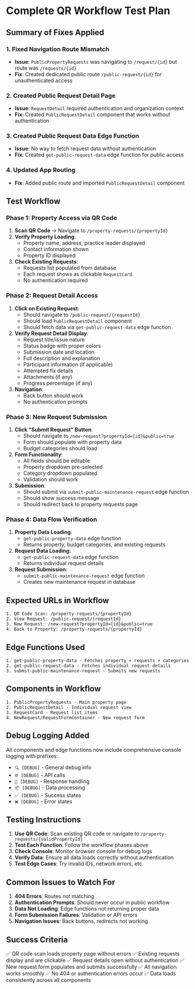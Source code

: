 # Complete QR Workflow Test Plan

## Summary of Fixes Applied

### 1. Fixed Navigation Route Mismatch
- **Issue**: `PublicPropertyRequests` was navigating to `/request/{id}` but route was `/requests/{id}`
- **Fix**: Created dedicated public route `/public-request/{id}` for unauthenticated access

### 2. Created Public Request Detail Page
- **Issue**: `RequestDetail` required authentication and organization context
- **Fix**: Created `PublicRequestDetail` component that works without authentication

### 3. Created Public Request Data Edge Function
- **Issue**: No way to fetch request data without authentication
- **Fix**: Created `get-public-request-data` edge function for public access

### 4. Updated App Routing
- **Fix**: Added public route and imported `PublicRequestDetail` component

## Test Workflow

### Phase 1: Property Access via QR Code
1. **Scan QR Code** → Navigate to `/property-requests/{propertyId}`
2. **Verify Property Loading**:
   - Property name, address, practice leader displayed
   - Contact information shown
   - Property ID displayed
3. **Check Existing Requests**:
   - Requests list populated from database
   - Each request shows as clickable `RequestCard`
   - No authentication required

### Phase 2: Request Detail Access
1. **Click on Existing Request**:
   - Should navigate to `/public-request/{requestId}`
   - Should load `PublicRequestDetail` component
   - Should fetch data via `get-public-request-data` edge function
2. **Verify Request Detail Display**:
   - Request title/issue nature
   - Status badge with proper colors
   - Submission date and location
   - Full description and explanation
   - Participant information (if applicable)
   - Attempted fix details
   - Attachments (if any)
   - Progress percentage (if any)
3. **Navigation**:
   - Back button should work
   - No authentication prompts

### Phase 3: New Request Submission
1. **Click "Submit Request" Button**:
   - Should navigate to `/new-request?propertyId={id}&public=true`
   - Form should populate with property data
   - Budget categories should load
2. **Form Functionality**:
   - All fields should be editable
   - Property dropdown pre-selected
   - Category dropdown populated
   - Validation should work
3. **Submission**:
   - Should submit via `submit-public-maintenance-request` edge function
   - Should show success message
   - Should redirect back to property requests page

### Phase 4: Data Flow Verification
1. **Property Data Loading**:
   - `get-public-property-data` edge function
   - Returns property, budget categories, and existing requests
2. **Request Data Loading**:
   - `get-public-request-data` edge function
   - Returns individual request details
3. **Request Submission**:
   - `submit-public-maintenance-request` edge function
   - Creates new maintenance request in database

## Expected URLs in Workflow

```
1. QR Code Scan: /property-requests/{propertyId}
2. View Request: /public-request/{requestId}
3. New Request: /new-request?propertyId={id}&public=true
4. Back to Property: /property-requests/{propertyId}
```

## Edge Functions Used

```
1. get-public-property-data - Fetches property + requests + categories
2. get-public-request-data - Fetches individual request details
3. submit-public-maintenance-request - Submits new requests
```

## Components in Workflow

```
1. PublicPropertyRequests - Main property page
2. PublicRequestDetail - Individual request view
3. RequestCard - Request list items
4. NewRequest/RequestFormContainer - New request form
```

## Debug Logging Added

All components and edge functions now include comprehensive console logging with prefixes:
- `🔍 [DEBUG]` - General debug info
- `🌐 [DEBUG]` - API calls
- `📡 [DEBUG]` - Response handling
- `📦 [DEBUG]` - Data processing
- `✅ [DEBUG]` - Success states
- `❌ [DEBUG]` - Error states

## Testing Instructions

1. **Use QR Code**: Scan existing QR code or navigate to `/property-requests/{validPropertyId}`
2. **Test Each Function**: Follow the workflow phases above
3. **Check Console**: Monitor browser console for debug logs
4. **Verify Data**: Ensure all data loads correctly without authentication
5. **Test Edge Cases**: Try invalid IDs, network errors, etc.

## Common Issues to Watch For

1. **404 Errors**: Routes not matching
2. **Authentication Prompts**: Should never occur in public workflow
3. **Data Not Loading**: Edge functions not returning proper data
4. **Form Submission Failures**: Validation or API errors
5. **Navigation Issues**: Back buttons, redirects not working

## Success Criteria

✅ QR code scan loads property page without errors
✅ Existing requests display and are clickable
✅ Request details open without authentication
✅ New request form populates and submits successfully
✅ All navigation works smoothly
✅ No 404 or authentication errors occur
✅ Data loads consistently across all components